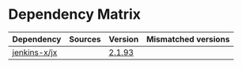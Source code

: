 # Dependency Matrix

Dependency | Sources | Version | Mismatched versions
---------- | ------- | ------- | -------------------
[jenkins-x/jx](https://github.com/jenkins-x/jx.git) |  | [2.1.93](https://github.com/jenkins-x/jx/releases/tag/v2.1.93) | 
